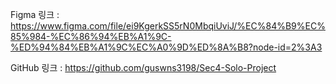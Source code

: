 Figma 링크 : https://www.figma.com/file/ei9KgerkSS5rN0MbqiUviJ/%EC%84%B9%EC%85%984-%EC%86%94%EB%A1%9C-%ED%94%84%EB%A1%9C%EC%A0%9D%ED%8A%B8?node-id=2%3A3



GitHub 링크 : https://github.com/guswns3198/Sec4-Solo-Project
